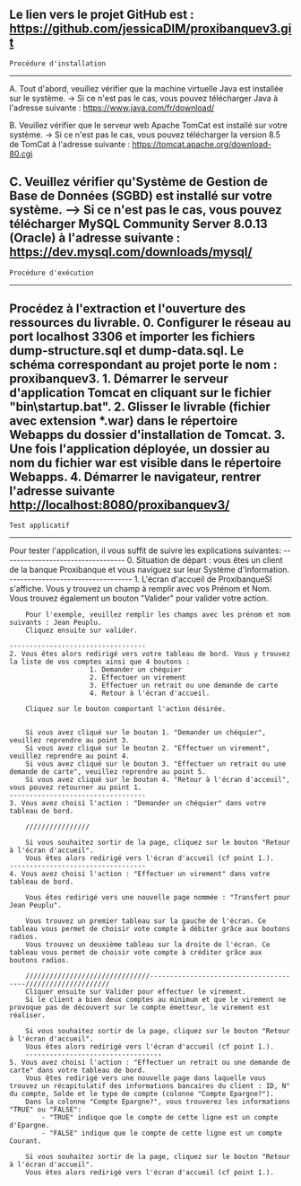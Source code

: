 Le lien vers le projet GitHub est :
	https://github.com/jessicaDIM/proxibanquev3.git
--------------------------------------------------------------------------------------------------------------------------------------------------------------------------	
	Procédure d'installation
--------------------------------------------------------------------------------------------------------------------------------------------------------------------------
A. Tout d'abord, veuillez vérifier que la machine virtuelle Java est installée sur le système.
	-> Si ce n'est pas le cas, vous pouvez télécharger Java à l'adresse suivante : https://www.java.com/fr/download/
	
B. Veuillez vérifier que le serveur web Apache TomCat est installé sur votre système.
		-> Si ce n'est pas le cas, vous pouvez télécharger la version 8.5 de TomCat à l'adresse suivante : https://tomcat.apache.org/download-80.cgi
		
C. Veuillez vérifier qu'Système de Gestion de Base de Données (SGBD) est installé sur votre système.
		--> Si ce n'est pas le cas, vous pouvez télécharger MySQL Community Server 8.0.13 (Oracle) à l'adresse suivante : https://dev.mysql.com/downloads/mysql/
--------------------------------------------------------------------------------------------------------------------------------------------------------------------------
	Procédure d'exécution
--------------------------------------------------------------------------------------------------------------------------------------------------------------------------
Procédez à l'extraction et l'ouverture des ressources du livrable.
		0. Configurer le réseau au port localhost 3306 et importer les fichiers dump-structure.sql et dump-data.sql. Le schéma correspondant au projet porte le nom : proxibanquev3.
		1. Démarrer le serveur d'application Tomcat en cliquant sur le fichier "bin\startup.bat".
		2. Glisser le livrable (fichier avec extension *.war) dans le répertoire Webapps du dossier d'installation de Tomcat.
		3. Une fois l'application déployée, un dossier au nom du fichier war est visible dans le répertoire Webapps.
		4. Démarrer le navigateur, rentrer l'adresse suivante <http://localhost:8080/proxibanquev3/>
--------------------------------------------------------------------------------------------------------------------------------------------------------------------------	
	Test applicatif
--------------------------------------------------------------------------------------------------------------------------------------------------------------------------
Pour tester l'application, il vous suffit de suivre les explications suivantes:
	----------------------------------
	0. Situation de départ : vous êtes un client de la banque Proxibanque et vous naviguez sur leur Système d'Information.
	----------------------------------
	1. L'écran d'accueil de ProxibanqueSI s'affiche. Vous y trouvez un champ à remplir avec vos Prénom et Nom. Vous trouvez également un bouton "Valider" pour valider votre action.
	
		Pour l'exemple, veuillez remplir les champs avec les prénom et nom suivants : Jean Peuplu.
		Cliquez ensuite sur valider.
		
	----------------------------------	
	2. Vous êtes alors redirigé vers votre tableau de bord. Vous y trouvez la liste de vos comptes ainsi que 4 boutons :
						1. Demander un chéquier
						2. Effectuer un virement
						3. Effectuer un retrait ou une demande de carte
						4. Retour à l'écran d'accueil.
						
		Cliquez sur le bouton comportant l'action désirée.
		
		
		Si vous avez cliqué sur le bouton 1. "Demander un chéquier", veuillez reprendre au point 3.
		Si vous avez cliqué sur le bouton 2. "Effectuer un virement", veuillez reprendre au point 4.
		Si vous avez cliqué sur le bouton 3. "Effectuer un retrait ou une demande de carte", veuillez reprendre au point 5.
		Si vous avez cliqué sur le bouton 4. "Retour à l'écran d'acceuil", vous pouvez retourner au point 1.
	----------------------------------	
	3. Vous avez choisi l'action : "Demander un chéquier" dans votre tableau de bord.
	
		////////////////
		
		Si vous souhaitez sortir de la page, cliquez sur le bouton "Retour à l'écran d'accueil".
		Vous êtes alors redirigé vers l'écran d'accueil (cf point 1.).
	----------------------------------	
	4. Vous avez choisi l'action : "Effectuer un virement" dans votre tableau de bord.
		
		Vous êtes redirigé vers une nouvelle page nommée : "Transfert pour Jean Peuplu".
		
		Vous trouvez un premier tableau sur la gauche de l'écran. Ce tableau vous permet de choisir vote compte à débiter grâce aux boutons radios.
		Vous trouvez un deuxième tableau sur la droite de l'écran. Ce tableau vous permet de choisir vote compte à créditer grâce aux boutons radios.

		///////////////////////////////---------------------------------------/////////////////////
		Cliquer ensuite sur Valider pour effectuer le virement. 
		Si le client a bien deux comptes au minimum et que le virement ne provoque pas de découvert sur le compte émetteur, le virement est réaliser. 
		
		Si vous souhaitez sortir de la page, cliquez sur le bouton "Retour à l'écran d'accueil".
		Vous êtes alors redirigé vers l'écran d'accueil (cf point 1.).
		----------------------------------	
	5. Vous avez choisi l'action : "Effectuer un retrait ou une demande de carte" dans votre tableau de bord.
		Vous êtes redirigé vers une nouvelle page dans laquelle vous trouvez un récapitulatif des informations bancaires du client : ID, N° du compte, Solde et le type de compte (colonne "Compte Epargne?").
		Dans la colonne "Compte Epargne?", vous trouverez les informations "TRUE" ou "FALSE":
			- "TRUE" indique que le compte de cette ligne est un compte d'Epargne.
			- "FALSE" indique que le compte de cette ligne est un compte Courant.
		
		Si vous souhaitez sortir de la page, cliquez sur le bouton "Retour à l'écran d'accueil".
		Vous êtes alors redirigé vers l'écran d'accueil (cf point 1.).